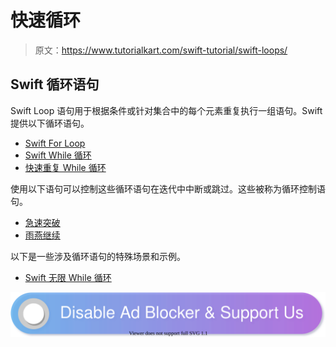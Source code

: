 # 快速循环

> 原文：<https://www.tutorialkart.com/swift-tutorial/swift-loops/>

## Swift 循环语句

Swift Loop 语句用于根据条件或针对集合中的每个元素重复执行一组语句。Swift 提供以下循环语句。

*   [Swift For Loop](https://www.tutorialkart.com/swift-tutorial/swift-for-loop/)
*   [Swift While 循环](https://www.tutorialkart.com/swift-tutorial/swift-while-loop/)
*   [快速重复 While 循环](https://www.tutorialkart.com/swift-tutorial/swift-repeat-while-loop/)

使用以下语句可以控制这些循环语句在迭代中中断或跳过。这些被称为循环控制语句。

*   [急速突破](https://www.tutorialkart.com/swift-tutorial/swift-break/)
*   [雨燕继续](https://www.tutorialkart.com/swift-tutorial/swift-continue/)

以下是一些涉及循环语句的特殊场景和示例。

*   [Swift 无限 While 循环](https://www.tutorialkart.com/swift-tutorial/swift-infinite-while-loop/)

[![](img/925da31b32d6bc3827932f6c8afb11bb.png)](https://www.tutorialkart.com/)